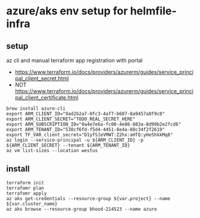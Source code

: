 # azure/aks env setup for helmfile-infra

## setup 

az cli and manual terraform app registration with portal
- https://www.terraform.io/docs/providers/azurerm/guides/service_principal_client_secret.html
- NOT https://www.terraform.io/docs/providers/azurerm/guides/service_principal_client_certificate.html

```
brew install azure-cli
export ARM_CLIENT_ID="9ad2b2a7-0fc3-4af7-b607-8a9457a8f9c8"
export ARM_CLIENT_SECRET="TODO_REAL_SECRET_HERE"
export ARM_SUBSCRIPTION_ID="0a4e7e6a-fc00-4e86-883a-8d99b2e2fcd6"
export ARM_TENANT_ID="538cf6fd-f5d4-4451-8e4a-88c34f2f2619"
export TF_VAR_client_secret="D1yfS]eVMWT:Z2hx:aHTQ:yHe5hkkMq8"
az login --service-principal -u ${ARM_CLIENT_ID} -p ${ARM_CLIENT_SECRET} --tenant ${ARM_TENANT_ID}
az vm list-sizes --location westus
```

## install
```
terraform init
terrafomr plan
terrafomr apply
az aks get-credentials --resource-group ${var.project} --name ${var.cluster_name}
az aks browse --resource-group bhood-214523 --name azure
```
